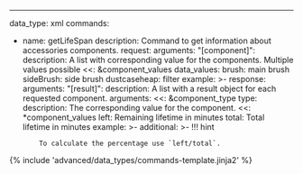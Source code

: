 ---
data_type: xml
commands:
  - name: getLifeSpan
    description: Command to get information about accessories components.
    request:
      arguments:
        "[component]":
          description: A list with corresponding value for the components. Multiple values possible
          <<: &component_values
            data_values:
              brush: main brush
              sideBrush: side brush
              dustcaseheap: filter
      example: >-
        <ctl type="Brush" />
    response:
      arguments:
        "[result]":
          description: A list with a result object for each requested component.
          arguments:
            <<: &component_type
              type:
                description: The corresponding value for the component.
                <<: *component_values
            left: Remaining lifetime in minutes
            total: Total lifetime in minutes
      example: >-
        <ctl ret='ok' type='Brush' left='13858' total='18000'/>
        <ctl ret='ok' type='SideBrush' left='04858' total='9000'/>
        <ctl ret='ok' type='DustCaseHeap' left='03058' total='7200'/>
      additional: >-
        !!! hint

            To calculate the percentage use `left/total`.

{% include 'advanced/data_types/commands-template.jinja2' %}
